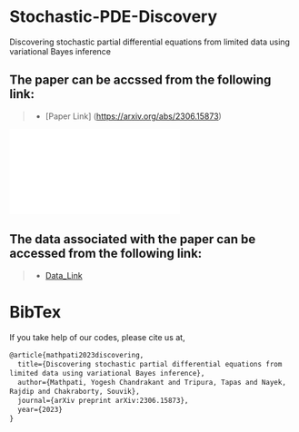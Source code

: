 # Stochastic-PDE-Discovery
Discovering stochastic partial differential equations from limited data using variational Bayes inference

## The paper can be accssed from the following link:
> + [Paper Link] (https://arxiv.org/abs/2306.15873)

![Book logo](/AllenCahn/images/Allencahn_identification.pdf)


## The data associated with the paper can be accessed from the following link:
> + [Data_Link](https://drive.google.com/drive/folders/1bs6werCQUhS30EDK46VtpyRQnlgh0F_i?usp=sharing)

# BibTex
If you take help of our codes, please cite us at,
```
@article{mathpati2023discovering,
  title={Discovering stochastic partial differential equations from limited data using variational Bayes inference},
  author={Mathpati, Yogesh Chandrakant and Tripura, Tapas and Nayek, Rajdip and Chakraborty, Souvik},
  journal={arXiv preprint arXiv:2306.15873},
  year={2023}
}
```
